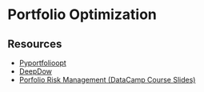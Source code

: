 # Portfolio Optimization

## Resources
* [Pyportfolioopt](https://pyportfolioopt.readthedocs.io/en/latest/)
* [DeepDow](https://deepdow.readthedocs.io/en/latest/)
* [Porfolio Risk Management (DataCamp Course Slides)](https://drive.google.com/drive/folders/15mjywm9LPfUMdY-FmiBrQvLDQqkc8xts?usp=sharing)
